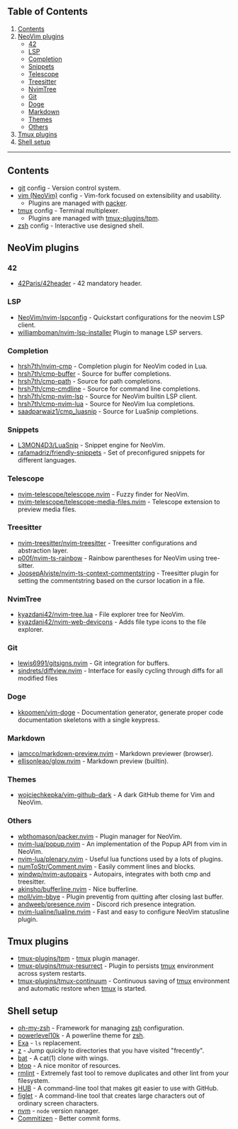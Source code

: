 ## Table of Contents

1. [Contents](#Contents)
2. [NeoVim plugins](#NeoVim-plugins)
    - [42](#42)
    - [LSP](#LSP)
    - [Completion](#Completion)
    - [Snippets](#Snippets)
    - [Telescope](#Telescope)
    - [Treesitter](#Treesitter)
    - [NvimTree](#NvimTree)
    - [Git](#Git)
    - [Doge](#Doge)
    - [Markdown](#Markdown)
    - [Themes](#Themes)
    - [Others](#Others)
3. [Tmux plugins](#Tmux-plugins)
4. [Shell setup](#Shell-setup)

---

## Contents

- [git](https://git-scm.com) config - Version control system.
- [vim (NeoVim)](https://github.com/neovim/neovim/wiki/Installing-Neovim) config - Vim-fork focused on extensibility and usability.
	- Plugins are managed with [packer](https://github.com/wbthomason/packer.nvim).
- [tmux](https://github.com/tmux/tmux) config - Terminal multiplexer.
	- Plugins are managed with [tmux-plugins/tpm](https:/github.com/tmux-plugins/tpm).
- [zsh](https://www.zsh.org) config - Interactive use designed shell.

## NeoVim plugins

### 42

- [42Paris/42header](https://github.com/42Paris/42header) - 42 mandatory header.

### LSP

- [NeoVim/nvim-lspconfig](https://github.com/neovim/nvim-lspconfig) - Quickstart configurations for the neovim LSP client.
- [williamboman/nvim-lsp-installer](https://github.com/williamboman/nvim-lsp-installer) Plugin to manage LSP servers.

### Completion

- [hrsh7th/nvim-cmp](https://github.com/hrsh7th/nvim-cmp) - Completion plugin for NeoVim coded in Lua.
- [hrsh7th/cmp-buffer](https://github.com/hrsh7th/cmp-buffer) - Source for buffer completions.
- [hrsh7th/cmp-path](https://github.com/hrsh7th/cmp-path) - Source for path completions.
- [hrsh7th/cmp-cmdline](https://github.com/hrsh7th/cmp-cmdline) - Source for command line completions.
- [hrsh7th/cmp-nvim-lsp](https://github.com/hrsh7th/cmp-nvim-lsp) - Source for NeoVim builtin LSP client.
- [hrsh7th/cmp-nvim-lua](https://github.com/hrsh7th/cmp-nvim-lua) - Source for NeoVim lua completions.
- [saadparwaiz1/cmp_luasnip](https://github.com/saadparwaiz1/cmp_luasnip) - Source for LuaSnip completions.

### Snippets

- [L3MON4D3/LuaSnip](https://github.com/L3MON4D3/LuaSnip) - Snippet engine for NeoVim.
- [rafamadriz/friendly-snippets](https://github.com/rafamadriz/friendly-snippets) - Set of preconfigured snippets for different languages.

### Telescope

- [nvim-telescope/telescope.nvim](https://github.com/nvim-telescope/telescope.nvim) - Fuzzy finder for NeoVim.
- [nvim-telescope/telescope-media-files.nvim](https://github.com/nvim-telescope/telescope-media-files.nvim) - Telescope extension to preview media files.

### Treesitter

- [nvim-treesitter/nvim-treesitter](https://github.com/nvim-treesitter/nvim-treesitter) - Treesitter configurations and abstraction layer.
- [p00f/nvim-ts-rainbow](https://github.com/p00f/nvim-ts-rainbow) - Rainbow parentheses for NeoVim using tree-sitter.
- [JoosepAlviste/nvim-ts-context-commentstring](https://github.com/JoosepAlviste/nvim-ts-context-commentstring) - Treesitter plugin for setting the commentstring based on the cursor location in a file.

### NvimTree

- [kyazdani42/nvim-tree.lua](https://github.com/kyazdani42/nvim-tree.lua) - File explorer tree for NeoVim.
- [kyazdani42/nvim-web-devicons](https://github.com/kyazdani42/nvim-web-devicons) - Adds file type icons to the file explorer.

### Git

- [lewis6991/gitsigns.nvim](https://github.com/lewis6991/gitsigns.nvim) - Git integration for buffers.
- [sindrets/diffview.nvim](https://github.com/sindrets/diffview.nvim) - Interface for easily cycling through diffs for all modified files 

### Doge

- [kkoomen/vim-doge](https://github.com/kkoomen/vim-doge) - Documentation generator, generate proper code documentation skeletons with a single keypress.

### Markdown

- [iamcco/markdown-preview.nvim](https://github.com/iamcco/markdown-preview.nvim) - Markdown previewer (browser).
- [ellisonleao/glow.nvim](https://github.com/ellisonleao/glow.nvim) - Markdown preview (builtin).

### Themes

- [wojciechkepka/vim-github-dark](https://github.com/wojciechkepka/vim-github-dark) - A dark GitHub theme for Vim and NeoVim.

### Others

- [wbthomason/packer.nvim](https://github.com/wbthomason/packer.nvim) - Plugin manager for NeoVim.
- [nvim-lua/popup.nvim](https://github.com/nvim-lua/popup.nvim) - An implementation of the Popup API from vim in NeoVim.
- [nvim-lua/plenary.nvim](https://github.com/nvim-lua/plenary.nvim) - Useful lua functions used by a lots of plugins.
- [numToStr/Comment.nvim](https://github.com/numToStr/Comment.nvim) - Easily comment lines and blocks.
- [windwp/nvim-autopairs](https://github.com/windwp/nvim-autopairs) - Autopairs, integrates with both cmp and treesitter.
- [akinsho/bufferline.nvim](https://github.com/akinsho/bufferline.nvim) - Nice bufferline.
- [moll/vim-bbye](https://github.com/moll/vim-bbye) - Plugin preventig from quitting after closing last buffer.
- [andweeb/presence.nvim](https://github.com/andweeb/presence.nvim) - Discord rich presence integration.
- [nvim-lualine/lualine.nvim](https://github.com/nvim-lualine/lualine.nvim) - Fast and easy to configure NeoVim statusline plugin.

## Tmux plugins

- [tmux-plugins/tpm](https://github.com/tmux-plugins/tpm) - [tmux](https://github.com/tmux/tmux) plugin manager.
- [tmux-plugins/tmux-resurrect](https://github.com/tmux-plugins/tmux-resurrect) - Plugin to persists [tmux](https://github.com/tmux/tmux) environment across system restarts. 
- [tmux-plugins/tmux-continuum](https://github.com/tmux-plugins/tmux-continuum) - Continuous saving of [tmux](https://github.com/tmux/tmux) environment and automatic restore when [tmux](https://github.com/tmux/tmux) is started.  

## Shell setup

- [oh-my-zsh](https://github.com/ohmyzsh/ohmyzsh) - Framework for managing [zsh](https://www.zsh.org) configuration.
- [powerlevel10k](https://github.com/romkatv/powerlevel10k) - A powerline theme for [zsh](https://www.zsh.org).
- [Exa](https://github.com/ogham/exa) - `ls` replacement.
- [z](https://github.com/agkozak/zsh-z) - Jump quickly to directories that you have visited "frecently".
- [bat](https://github.com/sharkdp/bat) - A cat(1) clone with wings.
- [btop](https://github.com/aristocratos/btop) - A nice monitor of resources.
- [rmlint](https://github.com/sahib/rmlint) - Extremely fast tool to remove duplicates and other lint from your filesystem.
- [HUB](https://github.com/github/hub) - A command-line tool that makes git easier to use with GitHub.
- [figlet](https://github.com/cmatsuoka/figlet) - A command-line tool that creates large characters out of ordinary screen characters.
- [nvm](https://github.com/nvm-sh/nvm) - `node` version nanager.
- [Commitizen](https://github.com/commitizen/cz-cli) - Better commit forms.
